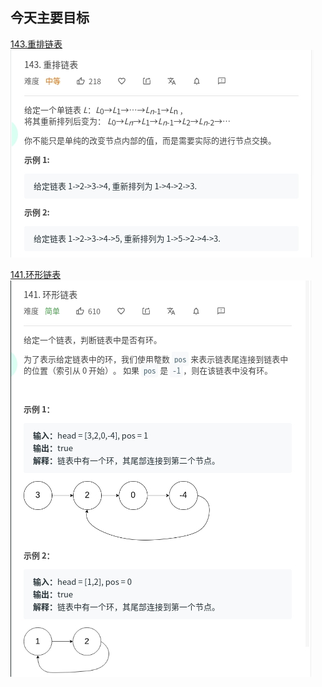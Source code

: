 ## 今天主要目标
[143.重排链表](https://leetcode-cn.com/problems/reorder-list/)
![reorder-list](./images/reorder-list.jpg)

[141.环形链表](https://leetcode-cn.com/problems/copy-list-with-random-pointer/)
![linked-list-cycle](./images/linked-list-cycle.jpg)
